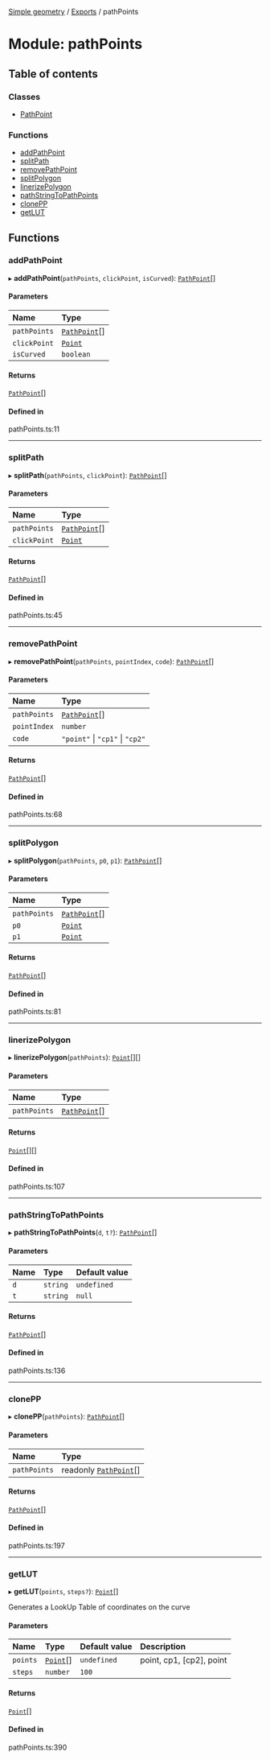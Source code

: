 [Simple geometry](../README.md) / [Exports](../modules.md) / pathPoints

# Module: pathPoints

## Table of contents

### Classes

- [PathPoint](../classes/pathPoints.PathPoint.md)

### Functions

- [addPathPoint](pathPoints.md#addpathpoint)
- [splitPath](pathPoints.md#splitpath)
- [removePathPoint](pathPoints.md#removepathpoint)
- [splitPolygon](pathPoints.md#splitpolygon)
- [linerizePolygon](pathPoints.md#linerizepolygon)
- [pathStringToPathPoints](pathPoints.md#pathstringtopathpoints)
- [clonePP](pathPoints.md#clonepp)
- [getLUT](pathPoints.md#getlut)

## Functions

### addPathPoint

▸ **addPathPoint**(`pathPoints`, `clickPoint`, `isCurved`): [`PathPoint`](../classes/pathPoints.PathPoint.md)[]

#### Parameters

| Name | Type |
| :------ | :------ |
| `pathPoints` | [`PathPoint`](../classes/pathPoints.PathPoint.md)[] |
| `clickPoint` | [`Point`](../classes/points.Point.md) |
| `isCurved` | `boolean` |

#### Returns

[`PathPoint`](../classes/pathPoints.PathPoint.md)[]

#### Defined in

pathPoints.ts:11

___

### splitPath

▸ **splitPath**(`pathPoints`, `clickPoint`): [`PathPoint`](../classes/pathPoints.PathPoint.md)[]

#### Parameters

| Name | Type |
| :------ | :------ |
| `pathPoints` | [`PathPoint`](../classes/pathPoints.PathPoint.md)[] |
| `clickPoint` | [`Point`](../classes/points.Point.md) |

#### Returns

[`PathPoint`](../classes/pathPoints.PathPoint.md)[]

#### Defined in

pathPoints.ts:45

___

### removePathPoint

▸ **removePathPoint**(`pathPoints`, `pointIndex`, `code`): [`PathPoint`](../classes/pathPoints.PathPoint.md)[]

#### Parameters

| Name | Type |
| :------ | :------ |
| `pathPoints` | [`PathPoint`](../classes/pathPoints.PathPoint.md)[] |
| `pointIndex` | `number` |
| `code` | ``"point"`` \| ``"cp1"`` \| ``"cp2"`` |

#### Returns

[`PathPoint`](../classes/pathPoints.PathPoint.md)[]

#### Defined in

pathPoints.ts:68

___

### splitPolygon

▸ **splitPolygon**(`pathPoints`, `p0`, `p1`): [`PathPoint`](../classes/pathPoints.PathPoint.md)[]

#### Parameters

| Name | Type |
| :------ | :------ |
| `pathPoints` | [`PathPoint`](../classes/pathPoints.PathPoint.md)[] |
| `p0` | [`Point`](../classes/points.Point.md) |
| `p1` | [`Point`](../classes/points.Point.md) |

#### Returns

[`PathPoint`](../classes/pathPoints.PathPoint.md)[]

#### Defined in

pathPoints.ts:81

___

### linerizePolygon

▸ **linerizePolygon**(`pathPoints`): [`Point`](../classes/points.Point.md)[][]

#### Parameters

| Name | Type |
| :------ | :------ |
| `pathPoints` | [`PathPoint`](../classes/pathPoints.PathPoint.md)[] |

#### Returns

[`Point`](../classes/points.Point.md)[][]

#### Defined in

pathPoints.ts:107

___

### pathStringToPathPoints

▸ **pathStringToPathPoints**(`d`, `t?`): [`PathPoint`](../classes/pathPoints.PathPoint.md)[]

#### Parameters

| Name | Type | Default value |
| :------ | :------ | :------ |
| `d` | `string` | `undefined` |
| `t` | `string` | `null` |

#### Returns

[`PathPoint`](../classes/pathPoints.PathPoint.md)[]

#### Defined in

pathPoints.ts:136

___

### clonePP

▸ **clonePP**(`pathPoints`): [`PathPoint`](../classes/pathPoints.PathPoint.md)[]

#### Parameters

| Name | Type |
| :------ | :------ |
| `pathPoints` | readonly [`PathPoint`](../classes/pathPoints.PathPoint.md)[] |

#### Returns

[`PathPoint`](../classes/pathPoints.PathPoint.md)[]

#### Defined in

pathPoints.ts:197

___

### getLUT

▸ **getLUT**(`points`, `steps?`): [`Point`](../classes/points.Point.md)[]

Generates a LookUp Table of coordinates on the curve

#### Parameters

| Name | Type | Default value | Description |
| :------ | :------ | :------ | :------ |
| `points` | [`Point`](../classes/points.Point.md)[] | `undefined` | point, cp1, [cp2], point |
| `steps` | `number` | `100` |  |

#### Returns

[`Point`](../classes/points.Point.md)[]

#### Defined in

pathPoints.ts:390
